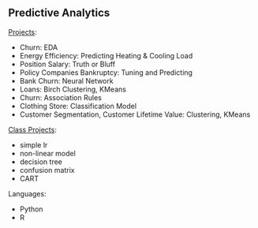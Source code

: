 ## Predictive Analytics

[Projects](https://github.com/ankur715/predictive_analytics/tree/master/project):
- Churn: EDA
- Energy Efficiency: Predicting Heating & Cooling Load
- Position Salary: Truth or Bluff
- Policy Companies Bankruptcy: Tuning and Predicting  
- Bank Churn: Neural Network  
- Loans: Birch Clustering, KMeans
- Churn: Association Rules
- Clothing Store: Classification Model
- Customer Segmentation, Customer Lifetime Value: Clustering, KMeans


[Class Projects](https://github.com/ankur715/predictive_analytics/tree/master/class):
- simple lr
- non-linear model
- decision tree
- confusion matrix
- CART

Languages:
- Python
- R
